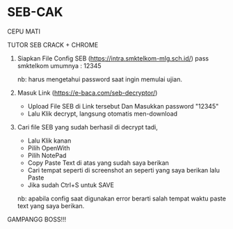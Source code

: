 # SEB-CAK
CEPU MATI

TUTOR SEB CRACK + CHROME

1. Siapkan File Config SEB (https://intra.smktelkom-mlg.sch.id/) pass smktelkom umumnya : 12345


   nb: harus mengetahui password saat ingin memulai ujian.

3. Masuk Link (https://e-baca.com/seb-decryptor/) 
   - Upload File SEB di Link tersebut Dan Masukkan password "12345"
   - Lalu Klik decrypt, langsung otomatis men-download

4. Cari file SEB yang sudah berhasil di decrypt tadi,
   - Lalu Klik kanan
   - Pilih OpenWith
   - Pilih NotePad
   - Copy Paste Text di atas yang sudah saya berikan
   - Cari tempat seperti di screenshot an seperti yang saya berikan lalu Paste
   - Jika sudah Ctrl+S untuk SAVE



    nb: apabila config saat digunakan error berarti salah tempat waktu paste text yang saya berikan.

GAMPANGG BOSS!!!
